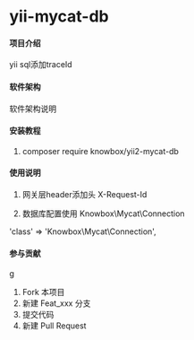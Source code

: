 # yii-mycat-db

#### 项目介绍
yii sql添加traceId

#### 软件架构
软件架构说明


#### 安装教程

1. composer require knowbox/yii2-mycat-db


#### 使用说明


1. 网关层header添加头 X-Request-Id

2. 数据库配置使用 Knowbox\Mycat\Connection

'class' => 'Knowbox\Mycat\Connection',



#### 参与贡献
g
1. Fork 本项目
2. 新建 Feat_xxx 分支
3. 提交代码
4. 新建 Pull Request
